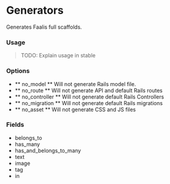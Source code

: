 # Generators

Generates Faalis full scaffolds.

### Usage
> TODO: Explain usage in stable
### Options
 - ** no_model **
   Will not generate Rails model file.
 - ** no_route **
    Will not generate API and default Rails routes
 - ** no_controller **
  Will not generate default Rails Controllers
 - ** no_migration **
 Will not generate default Rails migrations
 - ** no_asset **
 Will not generate CSS and JS files


### Fields
- belongs_to
- has_many
- has_and_belongs_to_many
- text
- image
- tag
- in